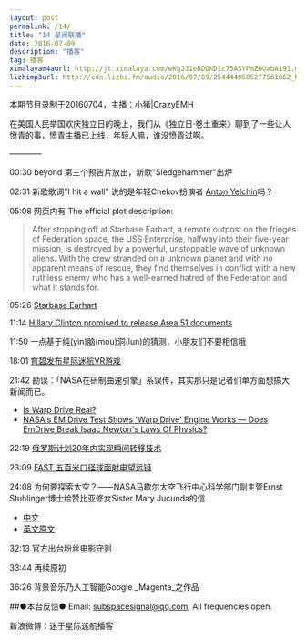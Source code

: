 ```yaml
---
layout: post
permalink: /14/
title: "14 星闻联播"
date: 2016-07-09
description: "播客"
tag: 播客 
ximalayam4aurl: http://jt.ximalaya.com/wKgJJ1eBDOKDIc75ASYPmZOUxbA191.m4a?channel=rss&album_id=3135361&track_id=18183273&uid=6418191&jt=http://audio.xmcdn.com/group20/M02/14/42/wKgJJ1eBDOKDIc75ASYPmZOUxbA191.m4a
lizhimp3url: http://cdn.lizhi.fm/audio/2016/07/09/2544440606277561862_hd.mp3
---   
```


本期节目录制于20160704，主播：小猪\|CrazyEMH

在美国人民举国欢庆独立日的晚上，我们从《独立日·卷土重来》聊到了一些让人愤青的事，愤青主播已上线，年轻人嘛，谁没愤青过啊。

————

00:30 beyond 第三个预告片放出，新歌&quot;Sledgehammer&quot;出炉

02:31 新歌歌词&quot;I hit a wall&quot; 说的是年轻Chekov扮演者 [Anton Yelchin](https://en.wikipedia.org/wiki/Anton_Yelchin)吗？

05:08 网页内有 The official plot description:
>After stopping off at Starbase Earhart, a remote outpost on the fringes of Federation space, the USS Enterprise, halfway into their five-year mission, is destroyed by a powerful, unstoppable wave of unknown aliens. With the crew stranded on a unknown planet and with no apparent means of rescue, they find themselves in conflict with a new ruthless enemy who has a well-earned hatred of the Federation and what it stands for.


05:26 [Starbase Earhart](http://memory-alpha.wikia.com/wiki/Starbase_Earhart)

11:14  [Hillary Clinton promised to release Area 51 documents](http://fusion.net/story/302651/hillary-clinton-ufo-vote/)

11:50 一点基于纯(yin)脑(mou)洞(lun)的猜测，小朋友们不要相信哦

18:01 [育碧发布星际迷航VR游戏](http://blog.ubi.com/star-trek-bridge-crew-going-boldly-vr/)

21:42 勘误：「NASA在研制曲速引擎」系误传，其实那只是记者们单方面想搞大新闻而已。
* [Is Warp Drive Real?](http://www.nasa.gov/centers/glenn/technology/warp/warp.html)
* [NASA&#39;s EM Drive Test Shows &#39;Warp Drive&#39; Engine Works — Does EmDrive Break Isaac Newton&#39;s Laws Of Physics?](http://www.inquisitr.com/2541109/nasas-em-drive-test-warp-drive-engine-emdrive-isaac-newton-laws-of-physics/)

22:19 [俄罗斯计划20年内实现瞬间转移技术](http://tech.sina.com.cn/d/i/2016-07-01/doc-ifxtsatn7874373.shtml)

23:09 [FAST 五百米口径球面射电望远镜](https://en.wikipedia.org/wiki/Five_hundred_meter_Aperture_Spherical_Telescope)

24:08 为何要探索太空？——NASA马歇尔太空飞行中心科学部门副主管Ernst Stuhlinger博士给赞比亚修女Sister Mary Jucunda的信
* [中文](http://discovery.163.com/13/0616/21/91H7IVTM00014N6R.html)
* [英文原文](http://www.lettersofnote.com/2012/08/why-explore-space.html)

32:13 [官方出台粉丝电影守则](http://www.startrek.com/fan-films)

33:44 再续原初

36:26 背景音乐乃人工智能Google _Magenta_之作品

##●本台反馈●
Email: [subspacesignal@qq.com](mailto:subspacesignal@qq.com), All frequencies open.

新浪微博：迷于星际迷航播客